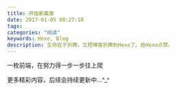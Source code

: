 ```yaml
---
title: 开始新篇章
date: 2017-01-05 00:27:18
tags:
categories: "阅读"
keywords: Hexo, Blog
description: 生命在于折腾，又把博客折腾到Hexo了。给Hexo点赞。
---
```

一枚前端，在努力得一步一步往上爬
<!-- more -->
更多精彩内容，后续会持续更新中...^_^

